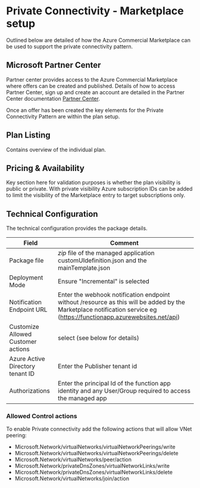 # Private Connectivity - Marketplace setup

Outlined below are detailed of how the Azure Commercial Marketplace can be used to support the private connectivity pattern.

## Microsoft Partner Center

Partner center provides access to the Azure Commercial Marketplace where offers can be created and published. Details of how to access Partner Center, sign up and create an account are detailed in the Partner Center documentation [Partner Center](https://docs.microsoft.com/en-us/partner-center/).

Once an offer has been created the key elements for the Private Connectivity Pattern are within the plan setup.

## Plan Listing

Contains overview of the individual plan.

## Pricing & Availability

Key section here for validation purposes is whether the plan visibility is public or private. With private visibility Azure subscription IDs can be added to limit the visibility of the Marketplace entry to target subscriptions only.

## Technical Configuration

The technical configuration provides the package details.

|Field |Comment  |
|---------|---------|
| Package file | _zip_ file of the managed application customUIdefinition.json and the mainTemplate.json |
| Deployment Mode | Ensure "Incremental" is selected |
| Notification Endpoint URL | Enter the webhook notification endpoint without /resource as this will be added by the Marketplace notification service eg (https://functionapp.azurewebsites.net/api) |
| Customize Allowed Customer actions | select (see below for details) |
| Azure Active Directory tenant ID | Enter the Publisher tenant id |
| Authorizations | Enter the principal Id of the function app identity and any User/Group required to access the managed app |

### Allowed Control actions

To enable Private connectivity add the following actions that will allow VNet peering:

- Microsoft.Network/virtualNetworks/virtualNetworkPeerings/write
- Microsoft.Network/virtualNetworks/virtualNetworkPeerings/delete
- Microsoft.Network/virtualNetworks/peer/action
- Microsoft.Network/privateDnsZones/virtualNetworkLinks/write
- Microsoft.Network/privateDnsZones/virtualNetworkLinks/delete
- Microsoft.Network/virtualNetworks/join/action
